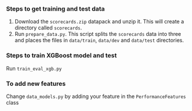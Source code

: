 ### Steps to get training and test data
1. Download the `scorecards.zip` datapack and unzip it. This will create a directory called `scorecards`.
2. Run `prepare_data.py`. This script splits the `scorecards` data into three and places the files in `data/train`, `data/dev` and `data/test` directories.

### Steps to train XGBoost model and test
Run `train_eval_xgb.py`

### To add new features
Change `data_models.py` by adding your feature in the ``PerformanceFeatures`` class
